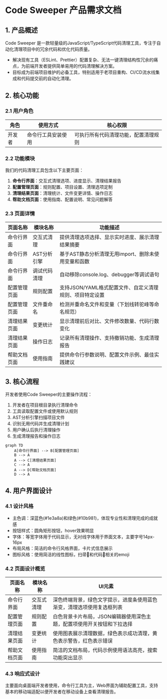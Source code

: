 # Code Sweeper 产品需求文档

## 1. 产品概述

Code Sweeper 是一款轻量级的JavaScript/TypeScript代码清理工具，专注于自动化清理项目中的冗余代码和优化代码质量。

- 解决现有工具（ESLint、Prettier）配置复杂、无法一键清理结构性冗余的痛点，为前端开发者提供简单易用的代码清理解决方案。
- 目标成为前端项目维护的必备工具，特别适用于老项目重构、CI/CD流水线集成和代码提交前的自动化清理。

## 2. 核心功能

### 2.1 用户角色

| 角色 | 使用方式 | 核心权限 |
|------|----------|----------|
| 开发者 | 命令行工具安装使用 | 可执行所有代码清理功能，配置清理规则 |

### 2.2 功能模块

我们的代码清理工具包含以下主要页面：

1. **命令行界面**：交互式清理选项、进度显示、清理结果报告
2. **配置管理页面**：规则配置、项目设置、清理选项定制
3. **清理结果页面**：清理统计、文件变更详情、操作日志
4. **帮助文档页面**：使用指南、配置说明、常见问题解答

### 2.3 页面详情

| 页面名称 | 模块名称 | 功能描述 |
|----------|----------|----------|
| 命令行界面 | 交互式清理 | 提供清理选项选择、显示实时进度、展示清理结果摘要 |
| 命令行界面 | AST分析引擎 | 基于AST静态分析清理无用import、删除未使用变量和函数 |
| 命令行界面 | 调试代码清理 | 自动移除console.log、debugger等调试语句 |
| 配置管理页面 | 规则配置 | 支持JSON/YAML格式配置文件、自定义清理规则、项目特定设置 |
| 配置管理页面 | 文件重命名 | 检测并重命名文件和变量（下划线转驼峰等命名规范） |
| 清理结果页面 | 变更统计 | 显示清理前后对比、文件修改数量、代码行数变化 |
| 清理结果页面 | 操作日志 | 记录所有清理操作、支持撤销功能、生成清理报告 |
| 帮助文档页面 | 使用指南 | 提供命令行参数说明、配置文件示例、最佳实践建议 |

## 3. 核心流程

开发者使用Code Sweeper的主要操作流程：

1. 开发者在项目根目录执行清理命令
2. 工具读取配置文件或使用默认规则
3. AST分析引擎扫描项目文件
4. 识别无用代码并生成清理计划
5. 用户确认后执行清理操作
6. 生成清理报告和操作日志

```mermaid
graph TD
    A[命令行界面] --> B[配置管理页面]
    B --> A
    A --> C[清理结果页面]
    C --> A
    A --> D[帮助文档页面]
    D --> A
```

## 4. 用户界面设计

### 4.1 设计风格

- 主色调：深蓝色(#1e3a8a)和绿色(#10b981)，体现专业性和清理完成的成就感
- 按钮样式：圆角矩形按钮，hover效果明显
- 字体：等宽字体用于代码显示，无衬线字体用于界面文本，主要字号14px-16px
- 布局风格：简洁的命令行风格界面，卡片式信息展示
- 图标风格：使用简洁的线性图标，扫帚🧹和代码📝相关的emoji

### 4.2 页面设计概览

| 页面名称 | 模块名称 | UI元素 |
|----------|----------|--------|
| 命令行界面 | 交互式清理 | 深色终端背景，绿色文字提示，进度条使用蓝色渐变，清理选项使用复选框列表 |
| 配置管理页面 | 规则配置 | 白色背景卡片布局，JSON编辑器使用深色主题，配置项使用开关按钮和下拉选择 |
| 清理结果页面 | 变更统计 | 使用图表展示清理数据，绿色表示成功清理，黄色表示警告，红色表示错误 |
| 帮助文档页面 | 使用指南 | 简洁的文档布局，代码示例使用语法高亮，搜索功能突出显示 |

### 4.3 响应式设计

主要面向桌面端开发者使用，命令行工具为主，Web界面为辅助配置工具，支持基本的移动端适配以便开发者在移动设备上查看清理报告。